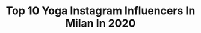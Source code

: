 ---
title: Top 10 Yoga Instagram Influencers In Milan In 2020
description: >-
  Find top yoga Instagram influencers in Milan in 2020. Most popular hashtags: #yoga #yogapose #sunday #milano.
platform: Instagram
profiles:
  - username: "martina__rando"
    fullname: >-
      MartinaRando | #READYSETYOGA
    location: "Italy"
    followers: 347083
    engagement: 121
    commentsToLikes: 0.021625
    id: ck0tyja9ln2bj0i191tubdyc8
    verified: true
    hashtags: "#yogalife, #strongisthenewpretty, #rituali, #strongandflexible"
  - username: "allyoucanfit"
    fullname: >-
      Maria Luisa
    location: "Italy"
    followers: 24091
    engagement: 162
    commentsToLikes: 0.043839
    id: ck5cfjtlen3s40i115yj6cn1z
    verified: false
    hashtags: "#restoacasaepenso, #primavera2020, #dynamicstretching, #calma"
  - username: "larebellev"
    fullname: >-
      
    location: "Italy"
    followers: 22939
    engagement: 139
    commentsToLikes: 0.089726
    id: ck5cfcfu3mopi0i11ndh0korc
    verified: false
    hashtags: "#breakingtherules, #moonwarrior, #superfoodforsuperwomen, #extraordinary"
  - username: "thatsfabofficial"
    fullname: >-
      Fab!
    location: "Italy"
    followers: 190321
    engagement: 404
    commentsToLikes: 0.048085
    id: ck0uczkv0hwlj0i19c7f4oocg
    verified: false
    hashtags: "#addominali, #feminist, #makeupinspo, #cartoon"
  - username: "pinarpinzuti"
    fullname: >-
      Pinar Pinzuti
    location: "Italy"
    followers: 5891
    engagement: 408
    commentsToLikes: 0.039604
    id: ck0u014g4scu50i19am79ak25
    verified: false
    hashtags: "#cyclingrocks, #gravelcycling, #getwellsoon, #parcodelticino"
  - username: "dg_portrait_photographer"
    fullname: >-
      DG Photographer
    location: "Italy"
    followers: 66504
    engagement: 376
    commentsToLikes: 0.023592
    id: ck8syt2m0lwhz0j78vqc2knvi
    verified: false
    hashtags: "#windowlight, #instanude, #shadow, #outdoor"
  - username: "claudia__casanova"
    fullname: >-
      Claudia Casanova ♥
    location: "Italy"
    followers: 74059
    engagement: 301
    commentsToLikes: 0.028823
    id: ck5hph094rcft0i11qhz6jnrd
    verified: false
    hashtags: "#yogapose, #goodvibes, #ischiocrurali, #forearmstand"
  - username: "mari.la.berto"
    fullname: >-
      Marina Bertozzi | model
    location: "Italy"
    followers: 6897
    engagement: 1180
    commentsToLikes: 0.027637
    id: ck8tbl8dbw3760j78f5iq1ft5
    verified: false
    hashtags: "#tshirt, #sponsor, #poppies, #qcmoments"
  - username: "michelacoppaofficial"
    fullname: >-
      Michela Coppa Official
    location: "Italy"
    followers: 256696
    engagement: 203
    commentsToLikes: 0.027522
    id: ck0ttles4393w0i19d24wh59l
    verified: true
    hashtags: "#befunctional, #veganfood, #colazione, #icecream"
  - username: "samara.wierer"
    fullname: >-
      Samara🍉
    location: "Italy"
    followers: 18756
    engagement: 364
    commentsToLikes: 0.012072
    id: ck6trw9ct1gib0j713oncv91w
    verified: false
    hashtags: "#bright, #sweaterweather, #day13, #bags"
---